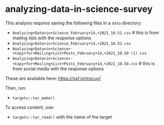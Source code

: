 # analyzing-data-in-science-survey

This analysis requires saving the following files in a `data` directory:

- `Analyzing+Data+in+Science_February+14,+2021_10.51.csv` # this is from mailing lists with the response options
- `Analyzing+Data+in+Science_February+14,+2021_10.52.csv`
- `Analyzing+Data+in+Science+-+Copy+for+Mailing+List+Posts_February+14,+2021_10.50 (1).csv`
- `Analyzing+Data+in+Science+-+Copy+for+Mailing+List+Posts_February+14,+2021_10.50.csv` # this is from social media with the response options

These are available here: https://osf.io/mzcuy/

Then, run:

- `targets::tar_make()`

To access content, use:

- `targets::tar_read()` with the name of the target